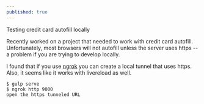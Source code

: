 ```yaml
---
published: true
---
```

Testing credit card autofill locally

Recently worked on a project that needed to work with credit card autofill. Unfortunately, most browsers will not autofill unless the server uses https -- a problem if you are trying to develop locally.

I found that if you use [ngrok](https://ngrok.com) you can create a local tunnel that uses https. Also, it seems like it works with livereload as well.

    $ gulp serve
    $ ngrok http 9000
    open the https tunneled URL

